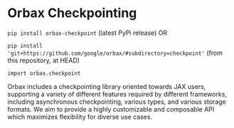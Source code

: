 # Orbax Checkpointing

`pip install orbax-checkpoint` (latest PyPi release) OR

`pip install 'git+https://github.com/google/orbax/#subdirectory=checkpoint'` (from this repository, at HEAD)

`import orbax.checkpoint`

Orbax includes a checkpointing library oriented towards JAX users, supporting a
variety of different features required by different frameworks, including
asynchronous checkpointing, various types, and various storage formats.
We aim to provide a highly customizable and composable API which maximizes
flexibility for diverse use cases.



